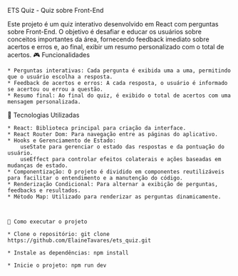 ETS Quiz - Quiz sobre Front-End

Este projeto é um quiz interativo desenvolvido em React com perguntas sobre Front-End. O objetivo é desafiar e educar os usuários sobre conceitos importantes da área, fornecendo feedback imediato sobre acertos e erros e, ao final, exibir um resumo personalizado com o total de acertos.
🎮 Funcionalidades

    * Perguntas interativas: Cada pergunta é exibida uma a uma, permitindo que o usuário escolha a resposta.
    * Feedback de acertos e erros: A cada resposta, o usuário é informado se acertou ou errou a questão.
    * Resumo final: Ao final do quiz, é exibido o total de acertos com uma mensagem personalizada.

🔧 Tecnologias Utilizadas

    * React: Biblioteca principal para criação da interface.
    * React Router Dom: Para navegação entre as páginas do aplicativo.
    * Hooks e Gerenciamento de Estado:
        useState para gerenciar o estado das respostas e da pontuação do usuário.
        useEffect para controlar efeitos colaterais e ações baseadas em mudanças de estado.
    * Componentização: O projeto é dividido em componentes reutilizáveis para facilitar o entendimento e a manutenção do código.
    * Renderização Condicional: Para alternar a exibição de perguntas, feedbacks e resultados.
    * Método Map: Utilizado para renderizar as perguntas dinamicamente.



    🚀 Como executar o projeto

    * Clone o repositório: git clone https://github.com/ElaineTavares/ets_quiz.git

    * Instale as dependências: npm install

    * Inicie o projeto: npm run dev
